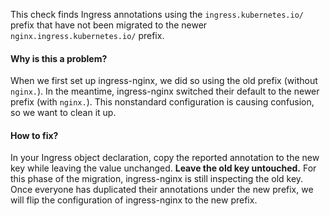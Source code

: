 This check finds Ingress annotations using the `ingress.kubernetes.io/` prefix
that have not been migrated to the newer `nginx.ingress.kubernetes.io/` prefix.

#### Why is this a problem?

When we first set up ingress-nginx, we did so using the old prefix (without `nginx.`).
In the meantime, ingress-nginx switched their default to the newer prefix (with `nginx.`).
This nonstandard configuration is causing confusion, so we want to clean it up.

#### How to fix?

In your Ingress object declaration, copy the reported annotation to the new key while leaving the value unchanged.
**Leave the old key untouched.**
For this phase of the migration, ingress-nginx is still inspecting the old key.
Once everyone has duplicated their annotations under the new prefix, we will flip the configuration of ingress-nginx to the new prefix.
